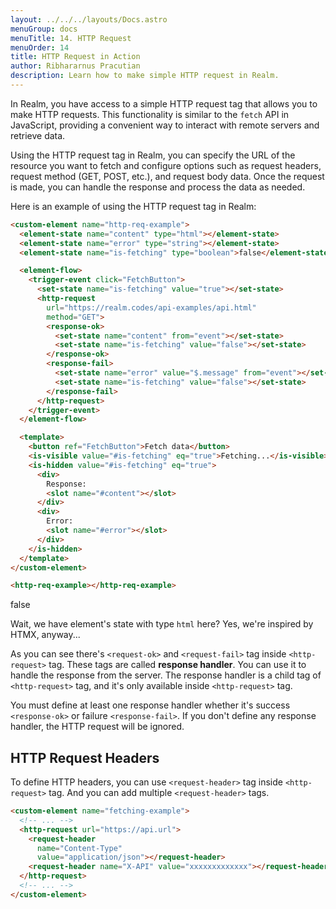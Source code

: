 ```yaml
---
layout: ../../../layouts/Docs.astro
menuGroup: docs
menuTitle: 14. HTTP Request
menuOrder: 14
title: HTTP Request in Action
author: Ribhararnus Pracutian
description: Learn how to make simple HTTP request in Realm.
---
```


In Realm, you have access to a simple HTTP request tag that allows you to make HTTP requests. This functionality is similar to the `fetch` API in JavaScript, providing a convenient way to interact with remote servers and retrieve data.

Using the HTTP request tag in Realm, you can specify the URL of the resource you want to fetch and configure options such as request headers, request method (GET, POST, etc.), and request body data. Once the request is made, you can handle the response and process the data as needed.

Here is an example of using the HTTP request tag in Realm:

```html
<custom-element name="http-req-example">
  <element-state name="content" type="html"></element-state>
  <element-state name="error" type="string"></element-state>
  <element-state name="is-fetching" type="boolean">false</element-state>

  <element-flow>
    <trigger-event click="FetchButton">
      <set-state name="is-fetching" value="true"></set-state>
      <http-request
        url="https://realm.codes/api-examples/api.html"
        method="GET">
        <response-ok>
          <set-state name="content" from="event"></set-state>
          <set-state name="is-fetching" value="false"></set-state>
        </response-ok>
        <response-fail>
          <set-state name="error" value="$.message" from="event"></set-state>
          <set-state name="is-fetching" value="false"></set-state>
        </response-fail>
      </http-request>
    </trigger-event>
  </element-flow>

  <template>
    <button ref="FetchButton">Fetch data</button>
    <is-visible value="#is-fetching" eq="true">Fetching...</is-visible>
    <is-hidden value="#is-fetching" eq="true">
      <div>
        Response:
        <slot name="#content"></slot>
      </div>
      <div>
        Error:
        <slot name="#error"></slot>
      </div>
    </is-hidden>
  </template>
</custom-element>

<http-req-example></http-req-example>
```

<import-element from="https://realm.codes/elements/basic-counter.html"></import-element>

<custom-element name="http-req-example">
  <element-state name="content" type="html"></element-state>
  <element-state name="error" type="string"></element-state>
  <element-state name="is-fetching" type="boolean">false</element-state>

  <element-flow>
    <trigger-event click="FetchButton">
      <set-state name="is-fetching" value="true"></set-state>
      <http-request url="https://realm.codes/api-examples/api.html" method="GET">
        <response-ok>
          <set-state name="content" from="event"></set-state>
          <set-state name="is-fetching" value="false"></set-state>
        </response-ok>
        <response-fail>
          <set-state name="error" value="$.message" from="event"></set-state>
          <set-state name="is-fetching" value="false"></set-state>
        </response-fail>
      </http-request>
    </trigger-event>
  </element-flow>

  <template>
    <button ref="FetchButton">Fetch data</button>
    <is-visible value="#is-fetching" eq="true">
      Fetching...
    </is-visible>
    <is-hidden value="#is-fetching" eq="true">
      <div>Response: <slot name="#content"></slot></div>
      <div>Error: <slot name="#error"></slot></div>
    </is-hidden>
  </template>
</custom-element>

<realm-demo>
  <http-req-example></http-req-example>
</realm-demo>

Wait, we have element's state with type `html` here? Yes, we're inspired by <anchor-link href="https://htmx.org" target="_blank">HTMX</anchor-link>, anyway...

As you can see there's `<request-ok>` and `<request-fail>` tag inside `<http-request>` tag. These tags are called **response handler**. You can use it to handle the response from the server. The response handler is a child tag of `<http-request>` tag, and it's only available inside `<http-request>` tag.

You must define at least one response handler whether it's success `<response-ok>` or failure `<response-fail>`. If you don't define any response handler, the HTTP request will be ignored.

## HTTP Request Headers

To define HTTP headers, you can use `<request-header>` tag inside `<http-request>` tag. And you can add multiple `<request-header>` tags.

```html
<custom-element name="fetching-example">
  <!-- ... -->
  <http-request url="https://api.url">
    <request-header
      name="Content-Type"
      value="application/json"></request-header>
    <request-header name="X-API" value="xxxxxxxxxxxxx"></request-header>
  </http-request>
  <!-- ... -->
</custom-element>
```
